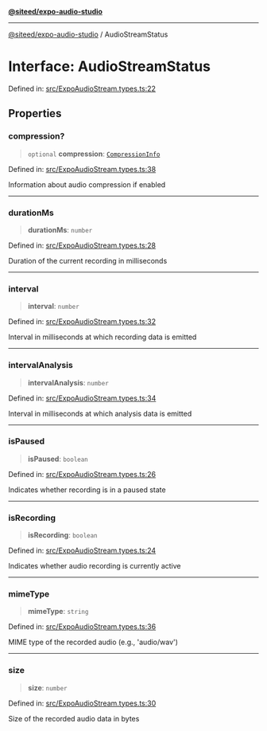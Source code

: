 [**@siteed/expo-audio-studio**](../README.md)

***

[@siteed/expo-audio-studio](../README.md) / AudioStreamStatus

# Interface: AudioStreamStatus

Defined in: [src/ExpoAudioStream.types.ts:22](https://github.com/deeeed/expo-audio-stream/blob/7c2adffc5ff59391315cb8edaeaae2ab676dd2ba/packages/expo-audio-studio/src/ExpoAudioStream.types.ts#L22)

## Properties

### compression?

> `optional` **compression**: [`CompressionInfo`](CompressionInfo.md)

Defined in: [src/ExpoAudioStream.types.ts:38](https://github.com/deeeed/expo-audio-stream/blob/7c2adffc5ff59391315cb8edaeaae2ab676dd2ba/packages/expo-audio-studio/src/ExpoAudioStream.types.ts#L38)

Information about audio compression if enabled

***

### durationMs

> **durationMs**: `number`

Defined in: [src/ExpoAudioStream.types.ts:28](https://github.com/deeeed/expo-audio-stream/blob/7c2adffc5ff59391315cb8edaeaae2ab676dd2ba/packages/expo-audio-studio/src/ExpoAudioStream.types.ts#L28)

Duration of the current recording in milliseconds

***

### interval

> **interval**: `number`

Defined in: [src/ExpoAudioStream.types.ts:32](https://github.com/deeeed/expo-audio-stream/blob/7c2adffc5ff59391315cb8edaeaae2ab676dd2ba/packages/expo-audio-studio/src/ExpoAudioStream.types.ts#L32)

Interval in milliseconds at which recording data is emitted

***

### intervalAnalysis

> **intervalAnalysis**: `number`

Defined in: [src/ExpoAudioStream.types.ts:34](https://github.com/deeeed/expo-audio-stream/blob/7c2adffc5ff59391315cb8edaeaae2ab676dd2ba/packages/expo-audio-studio/src/ExpoAudioStream.types.ts#L34)

Interval in milliseconds at which analysis data is emitted

***

### isPaused

> **isPaused**: `boolean`

Defined in: [src/ExpoAudioStream.types.ts:26](https://github.com/deeeed/expo-audio-stream/blob/7c2adffc5ff59391315cb8edaeaae2ab676dd2ba/packages/expo-audio-studio/src/ExpoAudioStream.types.ts#L26)

Indicates whether recording is in a paused state

***

### isRecording

> **isRecording**: `boolean`

Defined in: [src/ExpoAudioStream.types.ts:24](https://github.com/deeeed/expo-audio-stream/blob/7c2adffc5ff59391315cb8edaeaae2ab676dd2ba/packages/expo-audio-studio/src/ExpoAudioStream.types.ts#L24)

Indicates whether audio recording is currently active

***

### mimeType

> **mimeType**: `string`

Defined in: [src/ExpoAudioStream.types.ts:36](https://github.com/deeeed/expo-audio-stream/blob/7c2adffc5ff59391315cb8edaeaae2ab676dd2ba/packages/expo-audio-studio/src/ExpoAudioStream.types.ts#L36)

MIME type of the recorded audio (e.g., 'audio/wav')

***

### size

> **size**: `number`

Defined in: [src/ExpoAudioStream.types.ts:30](https://github.com/deeeed/expo-audio-stream/blob/7c2adffc5ff59391315cb8edaeaae2ab676dd2ba/packages/expo-audio-studio/src/ExpoAudioStream.types.ts#L30)

Size of the recorded audio data in bytes
